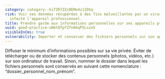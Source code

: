 ```yaml
---
category: category--kiTZR7ZZs8EMe4z11DSq
risk: Voir ses données récupérées à des fins malveillantes par un virus qui aurait
  infecté l’appareil professionnel.
title: Prendre garde aux informations personnelles sur ses appareils professionnels.
uuid: good-practice-uH6tQTpfZfn66qPSLsze5
visibleInCms: true
vulnerability: Importer et conserver des fichiers personnels sur son appareil professionnel.
---
```


Diffuser le minimum d’informations possibles sur sa vie privée. Éviter de télécharger ou de stocker des contenus personnels (photos, vidéos, etc.) sur son ordinateur de travail. Sinon, nommer le dossier dans lequel les fichiers personnels sont conservés en suivant cette nomenclature : “dossier_personnel_nom_prénom”.
